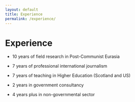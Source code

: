 ```yaml
---
layout: default
title: Experience
permalink: /experience/
---
```

# Experience

- 10 years of field research in Post-Communist Eurasia

- 7 years of professional international journalism

- 7 years of teaching in Higher Education (Scotland and US)

- 2 years in government consultancy 

- 4 years plus in non-governmental sector 